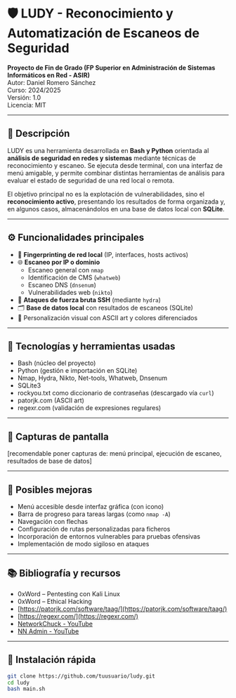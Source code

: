 # 🛡️ LUDY - Reconocimiento y Automatización de Escaneos de Seguridad

**Proyecto de Fin de Grado (FP Superior en Administración de Sistemas Informáticos en Red - ASIR)**  
Autor: Daniel Romero Sánchez  
Curso: 2024/2025  
Versión: 1.0  
Licencia: MIT

---

## 📌 Descripción

LUDY es una herramienta desarrollada en **Bash y Python** orientada al **análisis de seguridad en redes y sistemas** mediante técnicas de reconocimiento y escaneo. Se ejecuta desde terminal, con una interfaz de menú amigable, y permite combinar distintas herramientas de análisis para evaluar el estado de seguridad de una red local o remota.

El objetivo principal no es la explotación de vulnerabilidades, sino el **reconocimiento activo**, presentando los resultados de forma organizada y, en algunos casos, almacenándolos en una base de datos local con **SQLite**.

---

## ⚙️ Funcionalidades principales

- 📡 **Fingerprinting de red local** (IP, interfaces, hosts activos)
- 🌐 **Escaneo por IP o dominio**
  - Escaneo general con `nmap`
  - Identificación de CMS (`whatweb`)
  - Escaneo DNS (`dnsenum`)
  - Vulnerabilidades web (`nikto`)
- 🔐 **Ataques de fuerza bruta SSH** (mediante `hydra`)
- 🗂️ **Base de datos local** con resultados de escaneos (SQLite)
- 🎨 Personalización visual con ASCII art y colores diferenciados

---

## 🔧 Tecnologías y herramientas usadas

- Bash (núcleo del proyecto)
- Python (gestión e importación en SQLite)
- Nmap, Hydra, Nikto, Net-tools, Whatweb, Dnsenum
- SQLite3
- rockyou.txt como diccionario de contraseñas (descargado vía `curl`)
- patorjk.com (ASCII art)
- regexr.com (validación de expresiones regulares)

---

## 📸 Capturas de pantalla

[recomendable poner capturas de: menú principal, ejecución de escaneo, resultados de base de datos]

---

## 🚧 Posibles mejoras

- Menú accesible desde interfaz gráfica (con icono)
- Barra de progreso para tareas largas (como `nmap -A`)
- Navegación con flechas
- Configuración de rutas personalizadas para ficheros
- Incorporación de entornos vulnerables para pruebas ofensivas
- Implementación de modo sigiloso en ataques

---

## 📚 Bibliografía y recursos

- 0xWord – Pentesting con Kali Linux  
- 0xWord – Ethical Hacking  
- [https://patorjk.com/software/taag/](https://patorjk.com/software/taag/)  
- [https://regexr.com/](https://regexr.com/)  
- [NetworkChuck - YouTube](https://www.youtube.com/@NetworkChuck)  
- [NN Admin - YouTube](https://www.youtube.com/@NNAdmin)

---

## 🚀 Instalación rápida

```bash
git clone https://github.com/tuusuario/ludy.git
cd ludy
bash main.sh
